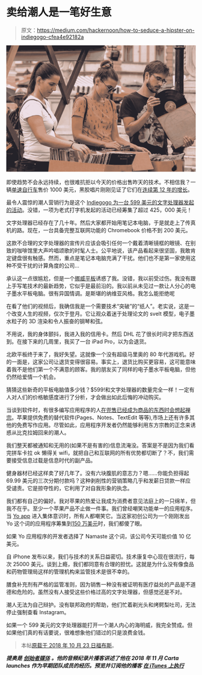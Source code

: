 # 卖给潮人是一笔好生意

> 原文：<https://medium.com/hackernoon/how-to-seduce-a-hipster-on-indiegogo-cfea4e92182a>

![](img/c806ac94b02345d540f636a05af43097.png)

即使趋势不会永远持续，也很难抗拒以今天的价格出售昨天的技术。不相信我？一辆[单速自行车](https://www.shinola.com/mens/bicycles/the-detroit-arrow.html)售价 1000 美元，黑胶唱片刚刚见证了它们在[连续第 12 年的增长](https://www.billboard.com/articles/columns/chart-beat/8085951/us-vinyl-album-sales-nielsen-music-record-high-2017)。

最令人震惊的潮人营销行为是这个 [Indiegogo 为一台 599 美元的文字处理器发起的活动](https://www.indiegogo.com/projects/traveler-ultimate-distraction-free-writing-tool#/)。没错，一项为老式打字机发起的活动已经筹集了超过 425，000 美元！

文字处理器已经存在了几十年。然后大家都开始用笔记本电脑，于是就走上了传真机的路。现在，一台具备完整互联网功能的 Chromebook 价格不到 200 美元。

这款不合理的文字处理器的宣传片应该会吸引任何一个戴着清晰镜框的眼镜、在别致的咖啡馆里大声吟唱颂歌的时髦人士。公平地说，该产品看起来很坚固，我敢肯定键盘很有触感。然而，重点是笔记本电脑充满了干扰。他们也不是第一家使用这种不受干扰的计算角度的公司…

承认这一点很尴尬，但是一个[挪威平板](https://remarkable.com/)诱惑了我。没错，我以前受过伤。我没有跟上手写笔技术的最新趋势，它似乎是最前沿的。我以前从未见过一款让人分心的电子墨水平板电脑。很有异国情调。是斯堪的纳维亚风格。我怎么能拒绝呢

在看了他们的视频后，我确信我是一个需要技术“突破”的“纸人”。老实说，这是一个改变人生的视频，仅次于登月。它让观众着迷于处理论文的 svelt 模型，电子墨水粒子的 3D 渲染和令人振奋的钢琴和弦。

不用说，我的身体颤抖，我进入我的信用卡。然后 DHL 花了很长时间才把东西送到。在接下来的几周里，我买了一台 iPad Pro，以为会退货。

北欧平板终于来了，我好失望。这就像一个没有超级马里奥的 80 年代游戏机。好的一面是，这家公司让退货变得很容易。事实上，退货比购买更容易，这可能意味着我不是他们第一个不满意的顾客。我的朋友买了同样的电子墨水平板电脑，但他仍然给爱情一个机会。

猜猜这些新奇的平板电脑值多少钱？$599!和文字处理器的数量完全一样！一定有人对人们的价格敏感度进行了分析，才会做出如此后悔的冲动购买。

当谈到软件时，有很多编写应用程序的人[在兜售已经成为商品的东西时会想起禅宗](https://ommwriter.com/)。苹果提供免费的替代软件(Pages、Notes、TextEdit 等等),市场上还有许多其他的免费写作应用。尽管如此，应用程序开发者仍然能够利用东方宗教的正念来诱惑从比克拉姆回来的潮人。

我们整天都被通知和无用的(如果不是有害的)信息流淹没。答案是不是因为我们看完拼车卡拉 ok 懒得关 wifi，就把自己和互联网的所有优势都切断了？不，我们需要接受信息过载是信息时代的副产品。

健身器材已经这样卖了好几年了。没有六块腹肌的意志力？嗯……你能负担得起 69.99 美元的三次分期付款吗？这种剥削性的营销策略几乎和发薪日贷款一样应受谴责。它是掠夺性的，它利用了对自我形象的执念。

我们都有自己的偏好。我对苹果的热爱让我成为消费者意见法庭上的一只绵羊，但我不在乎。至少一个苹果产品不止做一件事。我们曾经嘲笑功能单一的应用程序。当 [Yo app](https://www.justyo.co/) 进入集体意识时，所有人都嘲笑它。当这家初创公司为一个刚刚发出 Yo 这个词的应用程序筹集到[150 万美元](https://techcrunch.com/2014/07/18/yo-raises-1-5m-in-funding-at-a-10m-valuation-investors-include-betaworks-and-pete-cashmore/)时，我们都傻了眼。

如果 Yo 应用程序的开发者选择了 Namaste 这个词，该公司今天可能价值 10 亿美元。

自 iPhone 发布以来，我们与技术的关系日益密切。技术康复中心现在很流行，每次 25000 美元。谈到上瘾，我们都同意有合理的担忧。这就是为什么没有像食品和药物管理局这样的管理机构来监管技术是很不幸的。

膳食补充剂有严格的监管准则，因为销售一种没有被证明有医疗益处的产品是不道德和危险的。虽然没有人接受这些价格过高的文字处理器，但感觉还是不对。

潮人无法为自己辩护。没有联邦政府的帮助，他们忙着剃光头和烤鳄梨吐司，无法停止强制查看 Instagram。

如果一个 599 美元的文字处理器能打开一个潮人内心的海明威，我完全赞成。但如果他们真的有话要说，很难想象他们错过的只是浪费金钱。

> 本帖[原载于 2018 年 10 月 23 日福布斯](https://www.forbes.com/sites/theodorecasey/2018/10/23/how-to-seduce-a-hipster-on-indiegogo/)。

***提奥是*** [***创始者媒体***](https://hitstartmedia.com) ***。他的音频纪录片播客讲述了他在 2018 年 11 月 Carta launches 作为早期团队成员的经历。预览并订阅他的播客*** [***在 iTunes 上执行***](https://itunes.apple.com/us/podcast/execute-the-story-of-carta/id1440735501?mt=2)